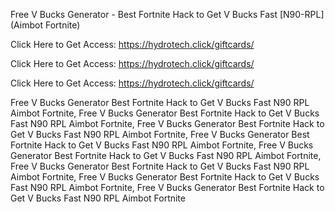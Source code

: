Free V Bucks Generator - Best Fortnite Hack to Get V Bucks Fast [N90-RPL] (Aimbot Fortnite)

Click Here to Get Access: https://hydrotech.click/giftcards/

Click Here to Get Access: https://hydrotech.click/giftcards/

Click Here to Get Access: https://hydrotech.click/giftcards/

Free V Bucks Generator Best Fortnite Hack to Get V Bucks Fast N90 RPL Aimbot Fortnite, Free V Bucks Generator Best Fortnite Hack to Get V Bucks Fast N90 RPL Aimbot Fortnite, Free V Bucks Generator Best Fortnite Hack to Get V Bucks Fast N90 RPL Aimbot Fortnite, Free V Bucks Generator Best Fortnite Hack to Get V Bucks Fast N90 RPL Aimbot Fortnite, Free V Bucks Generator Best Fortnite Hack to Get V Bucks Fast N90 RPL Aimbot Fortnite, Free V Bucks Generator Best Fortnite Hack to Get V Bucks Fast N90 RPL Aimbot Fortnite, Free V Bucks Generator Best Fortnite Hack to Get V Bucks Fast N90 RPL Aimbot Fortnite, Free V Bucks Generator Best Fortnite Hack to Get V Bucks Fast N90 RPL Aimbot Fortnite
